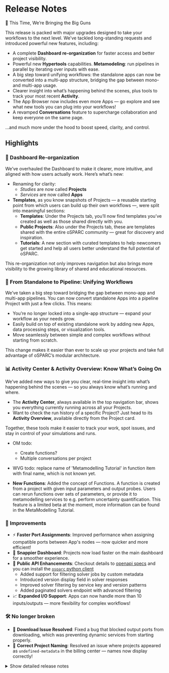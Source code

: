 # Release Notes

🚀 This Time, We’re Bringing the Big Guns

This release is packed with major upgrades designed to take your workflows to the next level. We’ve tackled long-standing requests and introduced powerful new features, including:
- A complete **Dashboard re-organization** for faster access and better project visibility.
- Powerful new **Hypertools** capabilities. **Metamodeling**: run pipelines in parallel by iterating over inputs with ease.
- A big step toward unifying workflows: the standalone apps can now be converted into a multi-app structure, bridging the gap between mono- and multi-app usage.
- Clearer insight into what’s happening behind the scenes, plus tools to track your most recent **Activity**.
- The App Browser now includes even more Apps — go explore and see what new tools you can plug into your workflows!
- A revamped **Conversations** feature to supercharge collaboration and keep everyone on the same page.

…and much more under the hood to boost speed, clarity, and control.

## Highlights

### 🧭 Dashboard Re-organization

We’ve overhauled the Dashboard to make it clearer, more intuitive, and aligned with how users actually work. Here’s what’s new:
- Renaming for clarity:
  - *Studies* are now called **Projects**
  - *Services* are now called **Apps**
- **Templates**, as you know snapshots of Projects — a reusable starting point from which users can build up their own workflows —, were split into meaningful sections:
  - **Templates**: Under the Projects tab, you’ll now find templates you’ve created as well as those shared directly with you.
  - **Public Projects**: Also under the Projects tab, these are templates shared with the entire oSPARC community — great for discovery and inspiration.
  - **Tutorials**: A new section with curated templates to help newcomers get started and help all users better understand the full potential of oSPARC.

This re-organization not only improves navigation but also brings more visibility to the growing library of shared and educational resources.

### 🔄 From Standalone to Pipeline: Unifying Workflows

We’ve taken a big step toward bridging the gap between mono-app and multi-app pipelines. You can now convert standalone Apps into a pipeline Project with just a few clicks. This means:
 - You’re no longer locked into a single-app structure — expand your workflow as your needs grow.
 - Easily build on top of existing standalone work by adding new Apps, data processing steps, or visualization tools.
 - Move seamlessly between simple and complex workflows without starting from scratch.

This change makes it easier than ever to scale up your projects and take full advantage of oSPARC’s modular architecture.

### 📊 Activity Center & Activity Overview: Know What’s Going On

We’ve added new ways to give you clear, real-time insight into what’s happening behind the scenes — so you always know what’s running and where.
- The **Activity Center**, always available in the top navigation bar, shows you everything currently running across all your Projects.
- Want to check the run history of a specific Project? Just head to its **Activity Overview**, available directly from the Project card.

Together, these tools make it easier to track your work, spot issues, and stay in control of your simulations and runs.

- OM todo:
  - Create functions?
  - Multiple conversations per project


- WVG todo: replace name of 'Metamodelling Tutorial' in function item with final name, which is not known yet.

- **New Functions**: Added the concept of Functions. A function is created from a project with given input parameters and output probes. Users can rerun functions over sets of parameters, or provide it to metamodelling services to e.g. perform uncertainty quantification. This feature is a limited beta at the moment, more information can be found in the MetaModelling Tutorial.


### 🚀 Improvements

* ⚡ **Faster Port Assignments**: Improved performance when assigning compatible ports between App's nodes — now quicker and more efficient!
* 🧭 **Snappier Dashboard**: Projects now load faster on the main dashboard for a smoother experience.
* 🔌 **Public API Enhancements**: Checkout details to [openapi specs](https://api.osparc.io/doc) and you can install the [`osparc` python client](https://itisfoundation.github.io/osparc-simcore-clients/#/)
  * Added support for filtering solver jobs by custom metadata
  * Introduced version display field in solver responses
  * Improved solver filtering by service key and version patterns
  * Added paginated solvers endpoint with advanced filtering
* 📈 **Expanded I/O Support**: Apps can now handle more than 10 inputs/outputs — more flexibility for complex workflows!


### 🛠️ No longer broken

* 🧰 **Download Issue Resolved**: Fixed a bug that blocked output ports from downloading, which was preventing dynamic services from starting properly.
* 📝 **Correct Project Naming**: Resolved an issue where projects appeared as `undefined-metadata` in the billing center — names now display correctly!


<details>
<summary>Show detailed release notes</summary>

## What's Changed
* ✨ [Frontend] Multiple conversations per project #7643 by @odeimaiz
* 🐛Dask-Sidecar: explicitely set expand flag to remove confusing error message #7645 by @sanderegg
* 🎨 add safety condition for auto-recharge #7648 by @matusdrobuliak66
* ♻️✨🐛Dask-Sidecar: add RabbitMQ dependency and remove usage of deprecated Pub/Sub for logs 🚨🚨🚨 #7621 by @sanderegg
* ⬆️ Maintenance: upgrade aiohttp, version 3.11.13 is yanked #7649 by @sanderegg
* ♻️Dask sidecar: Glob error tests + autoscaling monitoring fix #7650 by @sanderegg
* 🎨 [Frontend] Enh: Lazy load templates #7647 by @odeimaiz
* ✨ [Frontend] Create Functions #7653 by @odeimaiz
* 🐛 Avoid 401 when listing in process tasks in webserver #7657 by @bisgaard-itis
* 🎨 Improve web-api listing task manager (download logs, credits, node name) #7656 by @matusdrobuliak66
* ⬆️ Maintenance: Upgrade aioboto3 #7662 by @giancarloromeo
* 🎨Webserver: use uvloop and aiohttp UV loop worker to increase performances #7663 by @sanderegg
* ✨ [Frontend] App Browser with Hypertools #7658 by @odeimaiz
* 🎨 Improve listing task manager (add filter + and project name, project custom metadata fields) #7661 by @matusdrobuliak66
* ⬆️Maintenance: upgrade to traefik v3.4.0 #7670 by @sanderegg
* ⬆️Maintenance: more upgrades due to last upgrade of traefik to 3.4 #7671 by @sanderegg
* ✨ [Frontend] Activity Center and Activity Overview #7664 by @odeimaiz
* 🐛 [Frontend] Fixes: Data Browsing #7672 by @odeimaiz
* 🐛 [Frontend] Fix: Templates listing #7673 by @odeimaiz
* ✨ task manager improvement: listing /computations/{project_id}/iterations #7669 by @matusdrobuliak66
* 🎨 [Frontend] Enh: Publish and Template in different sections #7674 by @odeimaiz
* 🐛 Generate API base URL by active product ⚠️ #7619 by @giancarloromeo
* Functions api ✨ 🗃️  #7539 by @wvangeit
* ✨ [Frontend] Templates and Public Projects in Study Browser #7676 by @odeimaiz
* 🎨 add project template type 🚨 (🗃️) #7677 by @matusdrobuliak66
* ♻️Dask-sidecar: remove dask Pub/Sub (🚨🚨🚨 computational services must be switched off prior to deploy) #7660 by @sanderegg
* 🐛 fix project-v0.0.1.json schema #7684 by @matusdrobuliak66
* 🎨 [Frontend] Show Runs history #7681 by @odeimaiz
* ♻️ upgrade markupsafe #7691 by @matusdrobuliak66
* 🐛 Fixes WEBSERVER_FUNCTIONS to run in development deploys #7687 by @pcrespov
* ✨ Add Support for Filtering Solver Jobs by Custom Metadata via metadata.any Query Parameter #7678 by @pcrespov
* 🎨 Adding filtering for template type + extend patching #7689 by @matusdrobuliak66
* ✨ public-api 0.7.1: adds version_display field in the Solver response model #7694 by @pcrespov
* 🎨 [Frontend] Filter and patch template types #7690 by @odeimaiz
* ✨ Adding RPC entry points to dynamic-sidecar for disk and volumes #7651 by @GitHK
* ✨ dynamic-sidecar allows to import old state from legacy services 🚨 #7675 by @GitHK
* 🎨 [Frontend] Card Menu: Template menu on template, tutorial and hypertool cards #7696 by @odeimaiz
* ✨ Add exemplars to prometheus metrics #7644 by @bisgaard-itis
* ✨ public-api: list solvers filtered by service_key and version_display patterns #7695 by @pcrespov
* ✨ [Frontend] PO Center: Pending Users #7699 by @odeimaiz
* 🐛 [Frontend] Fix: Pricing plan creation and Edit #7702 by @odeimaiz
* ✨🐛Computational Backend: Introduce Dask plugins for tasks lifecycle #7686 by @sanderegg
* Add functions rest api inside webserver ✨ ♻️  #7693 by @wvangeit
* 🐛 Process canonical endpoint in fastapi case when collecting prometheus metrics #7704 by @bisgaard-itis
* Fix functions frontend by using schema_content instead of schema_dict 🐛🚑️ #7705 by @wvangeit
* 🎨 [Frontend] Review 20.05 #7703 by @odeimaiz
* ⬆️Upgrade dask-based services (dask-sidecar, autoscaling, clusters-keeper, director-v2) 🚨🚨🚨 (computational clusters must be down on release) #7701 by @sanderegg
* Fix function job collection changelog descr 🐛 #7708 by @wvangeit
* 🎨 public-api: cleanup openapi routes descriptions #7707 by @pcrespov
* 🎨 [Frontend] Enable/disable Create Functions #7714 by @odeimaiz
* 🎨 web-server: Advertises state of WEBSERVER_FUNCTIONS so front-end can enable/disable this feature #7715 by @pcrespov
* 🎨 remove histogram with many buckets #7706 by @bisgaard-itis
* 🎨 database+web-server: Extending user pre-registration workflow and asyncpg upgrades 🗃️ #7709 by @pcrespov
* ✨ [Frontend] Pretty JSON objects #7710 by @odeimaiz
* 🎨 [Frontend] Runs with children #7712 by @odeimaiz
* 🎨 introduce include_children query parameter for activity monitor / project activity listings (🗃️) #7718 by @matusdrobuliak66
* 🎨 [Frontend] Support any image url in the Hypertool buttons #7720 by @odeimaiz
* ✨ [Frontend] Allow users access not-running latest runs #7723 by @odeimaiz
* Let frontend return \'number\' instead of \'float\' for the func schema 🐛 #7726 by @wvangeit
* 🐛Dask-sidecar: ignore unexpected key-value pairs in outputs json data + unreliable computational runs in on-demand clusters #7724 by @sanderegg
* 🎨 api-server: Add GET /solvers/page Public API Route with Pagination and Filter Support #7719 by @pcrespov
* 🎨 Improve Exception Context to diagnose Invalid Invitations links #7727 by @pcrespov
* 🐛On-demand computational backend failing #7735 by @sanderegg
* ✨ web-api: admin views and actions for user accounts for the PO center #7560 by @pcrespov
* 🎨 [Frontend] Filter Runs #7728 by @odeimaiz
* 🐛 Fix listing (currently, project activity only shows the current user\'s actions; activities of other users are not visible) #7732 by @matusdrobuliak66
*  🐛 web-api: wallet update operation has now optional thumbnail #7736 by @pcrespov
* ✨ Add lifespan handling to tracing instrumentation and instrument rabbitmq rpc clients #7642 by @bisgaard-itis
* 🎨 dynamic-sidecar prints disk usage on boot #7740 by @GitHK
* ✨ [Frontend] Listen to openFunction iframe\'s message #7741 by @odeimaiz
* 🎨 [Frontend] Fetch tasks from the given projectUuid #7743 by @odeimaiz
* ✨ notifications-library: default email templates for on_account_approved, on_account_denied #7744 by @pcrespov
* ♻️ Maintenance: Updates on new Annotated type style and llm-prompts #7749 by @pcrespov
* Add has_function_id filter to function job collection filtering ✨ #7746 by @wvangeit
* 🎨 Add load tests of functions section in api server #7729 by @bisgaard-itis
* 🐛Computational services with large amount of inputs/outputs fail to start (🗃️) #7725 by @sanderegg
* 🔨 Exposes WEBSERVER_FUNCTION env to wb-api-server simcore service ⚠️ #7751 by @pcrespov
* 🐛 Fix errors observed in front-end due to the HTTP reason attribute and new lines #7755 by @pcrespov
* 🐛♻️ Fixes public-api pagination issues and overall normalization & documentation #7747 by @pcrespov
* 🐛 Fixes exclusive decorator to handle CouldNotAcquireLockError gracefully #7757 by @pcrespov
* 🐛 Fix tracing exemplars #7750 by @bisgaard-itis
* 🎨 Maintenance: change default chunk size to compute checksums to 8MiB instead of 5KB #7753 by @sanderegg
* ♻️ removed unrequited assert #7754 by @GitHK
* 🐛 web-server: Handles safely overly long status messages in web server responses #7760 by @pcrespov
* 🔨♻️Performance testing: upgrade locust infrastructure #7711 by @sanderegg
* 🐛 Fix: Add default headers for authenticated HTTP methods #7763 by @sanderegg
* ✨ Front-end: Drafts "Pending Users" view on the PO center #7745 by @odeimaiz
* ⬆️♻️Uniformize uvicorn/fastapi dependencies repository-wide #7765 by @sanderegg
* 🎨 introduce comp_run_snapshot_tasks table (🗃️) 🚨 #7758 by @matusdrobuliak66
* ♻️ Unifying long_running_tasks interfaces #7697 by @GitHK
* Function user permissions ✨ 🗃️ #7764 by @wvangeit
* 🐛 Fixes extra long error/debug message in the front-end #7761 by @pcrespov
* 🐛 Fixes WEBSERVER_FUNCTIONS was not properly exposed to front-end  #7772 by @pc_respov
* Add product permissions to functions 🎨 🗃️ #7771 by @wvangeit
* Mark inputs as required in create function frontend 🎨 #7752 by @wvangeit
* ♻️ speedup project listing 🚨 #7737 by @matusdrobuliak66
* 🐛 add default osparc product name to functions tables (modified previous migration 🗃️) #7787 by @matusdrobuliak66
* 🐛 [Frontend] Runs: Tap Info button for the second time #7788 by @odeimaiz
* 🎨 Update functions loadtest #7768 by @bisgaard-itis
* 🎨 Set 1 minute timeout as default in httpx clients used in api-server #7791 by @bisgaard-itis
* 🎨🐛 [Frontend] Runs and Tasks sorting #7790 by @odeimaiz
* Function cache check success 🎨  #7789 by @wvangeit
* 🐛 fix wrong project name in billing center usage view #7798 by @matusdrobuliak66
* 🎨 [Frontend] Enh: RM 03.06 #7794 by @odeimaiz
* 🎨 Fix/enh: Avoid duplicated port compatibility calls #7803 by @odeimaiz
* 🎨 web-server: accelerate input:match via caching rest client call #7802 by @pcrespov
* ✨ catalog: new service inherit icon and thumbnail from latest patched compatible releases 🚨 #7769 by @pcrespov
* 🎨Computational backend: Fail fast in case of malformed input syntax and improve unzipping #7804 by @sanderegg
* 🎨♻️ Enhances web-server\'s error middle-ware for safe status-line and refactors aiohttp response helpers #7770 by @pcrespov
* ⬆️ Upgraded aiohttp repo wide #7800 by @GitHK
* 🎨 [Frontend] New icons: Hypertools, More, New Folder #7805 by @odeimaiz
* Limit the number of accepted jobs in the api-server\'s POST /v0/functions/{function_id}:map endpoint #7801 by @bisgaard-itis
* Add the created_at field to registered function objects 🎨 #7797 by @wvangeit
* 🐛 Refactored retry logic to include failing case in AWS master #7809 by @GitHK
* 🔥 downgrading aiohttp to try and address issue with content length header #7811 by @GitHK
* 🎨 [Frontend] Second app on Sim4Life.lite #7807 by @odeimaiz
*  🎨 Improves webserver\'s exception handling to enhance diagnoses of catalog\'s client errors  #7817 by @pcrespov
* Revert "🐛 Refactored retry logic to include failing case in AWS maste… #7812 by @GitHK
* Revert "🎨 [Frontend] Second app on Sim4Life.lite (#7807)" #7822 by @matusdrobuliak66
* ✨Add docker healthcheck of Simcore Traefik container #7820 by @sanderegg
* 🐛 [Frontend] Fix: Disabled actions in Project\'s menu #7808 by @odeimaiz
* 🐛 use httpx to download output ports #7824 by @GitHK
* Add function error handler to api server 🎨 #7810 by @wvangeit
* 🐛 [Frontend] Fix: un-synced frontend\'s and backend\'s study objects #7828 by @odeimaiz
* 🎨 [Frontend] Second app on Sim4Life.lite (II) #7823 by @odeimaiz
* 🐛 web-server: fixes invitation data used in approval endpoint #7831 by @pcrespov
* 🎨 webserver: cache authenticated calls #7826 by @pc_respov
* 🐛 [Frontend] Fix: Edit slides #7832 by @odeimaiz
* 🎨 [Frontend] Prettify Project card #7830 by @odeimaiz
* 🐛 [Frontend] Fix: init ui-mode #7837 by @odeimaiz
* ⚗️Dask-sidecar: print file contents or partial contents #7834 by @sanderegg
* Generate unique Celery worker name #7827 by @giancarloromeo
* 🎨 Increase timeout for webserver 02 unittest workflow #7842 by @bisgaard-itis
* ✨ [Frontend] Group Sim4Life Featured services #7841 by @odeimaiz
* 🎨 [Frontend] Expose Tokens page to testers #7847 by @odeimaiz
* Revert "⚗️Dask-sidecar: print file contents or partial contents (#7834)" #7848 by @sanderegg
* 🐛 [Frontend] Fix: Tutorials tab link #7849 by @odeimaiz
* ♻️Computational backend: increase timeout to get results to 35 seconds #7850 by @sanderegg
* 🐛 api-server: fixes product header contamination in webserver\'s client session #7865 by @pcrespov
* 🎨 [Frontend] PO Center: Default welcome credits depends on product #7870 by @odeimaiz
* ⬆️ unpinned and upgraded aiohttp #7861 by @GitHK
* 🎨 [Frontend] Grouped list view #7845 by @odeimaiz
* 🎨 [Frontend] Project/Node: Cache more resources #7859 by @odeimaiz
* 🎨 [Frontend] Show Hypertools if there are any #7871 by @odeimaiz
* 🐛 [Frontend] Fix: show support id when pipeline fails to start #7874 by @odeimaiz
* 🐛 Fixes error message displayed to user coming from director-v2 failure #7875 by @pcrespov
* 🎨 [Frontend] Redirect anonymous users to the "account request form" instead of asking them to send an email #7877 by @odeimaiz
* 🎨Only require sticky connection on specific endpoints (🚨🚨) #7839 by @sanderegg
* ♻️ common http API interface for long_running_tasks #7843 by @GitHK
* ♻️ remove listing user services call from listing project #7881 by @matusdrobuliak66
* 🎨 [Frontend] Hide template used to register function #7886 by @odeimaiz
* 🎨🐛 [Frontend] Handle error on project/services #7883 by @odeimaiz
* ♻️ webserver: security Domain Refactoring #7867 by @pcrespov
* 🐛Director-v2: properly close dask client when use is completed #7880 by @sanderegg
* ✨ Add x-osparc-trace-id to response headers for requests hitting webserver and api-server #7796 by @bisgaard-itis
* ♻️🐛Refactors webserver\'s errors middleware to handle LineTooLong exceptions #7878 by @pcrespov
* 🐛Increase node testing timeout to wait for website since Github machines are very weak #7893 by @sanderegg
* 🎨 [Frontend] Enh: Visible input ports #7891 by @odeimaiz
* 🐛 [Frontend] Fix: Nodes seem unconnected during running of services #7895 by @odeimaiz
* 🐛CI: Fix timeout value in CI e2e system test  #7896 by @sanderegg
* 🐛System-test e2e is again required to pass #7898 by @sanderegg
* Add global functions user permissions 🎨 #7868 by @wvangeit
* 🎨 Increase poll timeout in api-server\'s webserver rest client to 10 minutes #7890 by @bisgaard-itis
* 🎨 [Frontend] Account request form: adapt defaults #7894 by @odeimaiz
* ✨ Add Controller for /me/function-permissions Endpoint in Functions Domain #7901 by @pcrespov
* ✨ [Frontend] Check if I can write_functions #7888 by @odeimaiz
* ✨ [Frontend] Request services access #7897 by @odeimaiz
* 🎨 [Frontend] Update guided tours #7906 by @odeimaiz
* 🐛 [p2e] Update vtk tests #7911 by @odeimaiz
* 🎨 Enhance study cloning endpoint to allow modifying title, description, hidden #7892 by @bisgaard-itis
* 🎨 Require parent info headers when running function #7900 by @bisgaard-itis
* 🐛 Fix incorrect setup of IN_DEBT transaction state #7908 by @matusdrobuliak66
* 🐛 [p2e] Update VTK tests #7913 by @odeimaiz
* 🎨 Reduce the number of acquisition/release of DB connection inside function repository #7904 by @sanderegg
* 🐛 fix webserver wallet exclusive queues are removed when they should not #7912 by @matusdrobuliak66
* 🐛 Relax Wallet Access Check for Project Upgrades 🚨 #7917 by @matusdrobuliak66
* ♻️ Remove code duplication after [#7904] #7915 by @sanderegg
* 🐛 Fixed director-v2 getting stuck when removing service #7914 by @GitHK

Cherry-picked:
* 🐛 Fixed director-v2 getting stuck when removing service #7914
* 🐛 [Frontend] Fix in_debt tracking #7927
* 🎨 [Frontend] Enh: Request services access #7924
* 🐛Ensure Dask client reference is uniquely defined for reference counting #7937
* 🐛 Fix clone title and description #7940
* 🐛 web-api: Fixes handling of unexpected errors #7939
* 🐛 Stopping a pipeline should not fail when it does not exist #7942
* 🎨🔨 AI-assisted workflow for user-facing messages #7345
* 🎨 [Frontend] Functions: Show Preview only when requested from MMUX #7948
* 🐛 [Frontend] Fix: pass welcome credits to backend #7950
* 🎨 [Frontend] Create Functions: Make default input values editable #7951



**Full Changelog**: https://github.com/ITISFoundation/osparc-simcore/compare/v1.82.0...v1.83.0
**Release Issue**: https://github.com/ITISFoundation/osparc-simcore/issues/7682
</details>
